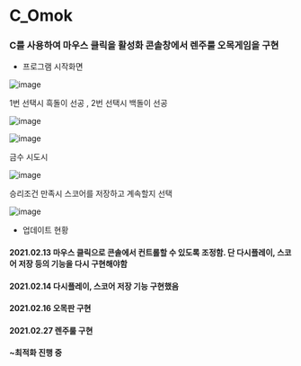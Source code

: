 # C_Omok
### C를 사용하여 마우스 클릭을 활성화  콘솔창에서 렌주룰 오목게임을 구현
- 프로그램 시작화면
<!--Line-->


![image](https://user-images.githubusercontent.com/68563167/109393559-d361ec80-7965-11eb-9e34-f3960d630e90.png)
<!--Line-->
1번 선택시 흑돌이 선공 , 2번 선택시 백돌이 선공
<!--Line-->
![image](https://user-images.githubusercontent.com/68563167/109393690-8c282b80-7966-11eb-9437-69616aaa506f.png)

![image](https://user-images.githubusercontent.com/68563167/109393708-b1b53500-7966-11eb-8912-9bbe275c79af.png)
<!--Line-->
금수 시도시
<!--Line-->
![image](https://user-images.githubusercontent.com/68563167/109393766-f6d96700-7966-11eb-8c4e-5f99c7a139ec.png)
<!--Line-->
승리조건 만족시 스코어를 저장하고 계속할지 선택
<!--Line-->
![image](https://user-images.githubusercontent.com/68563167/109393842-559ee080-7967-11eb-9e73-385589541e88.png)

- 업데이트 현황 
#### 2021.02.13 마우스 클릭으로 콘솔에서 컨트롤할 수 있도록 조정함. 단 다시플레이, 스코어 저장 등의 기능을 다시 구현해야함
#### 2021.02.14 다시플레이, 스코어 저장 기능 구현했음 
#### 2021.02.16 오목판 구현
#### 2021.02.27 렌주룰 구현 
#### ~최적화 진행 중 
